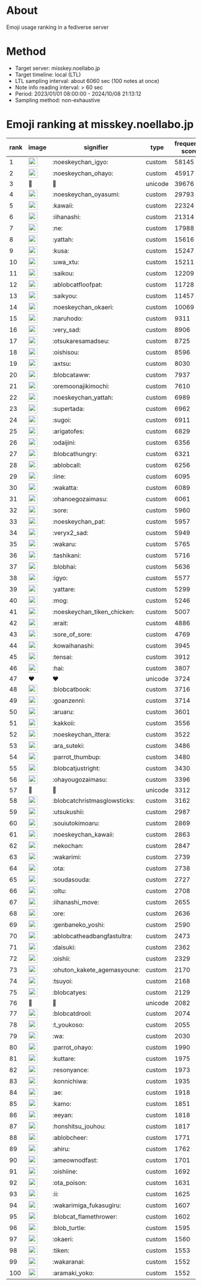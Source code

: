 # About
Emoji usage ranking in a fediverse server

# Method
- Target server: misskey.noellabo.jp
- Target timeline: local (LTL)
- LTL sampling interval: about 6060 sec (100 notes at once)
- Note info reading interval: > 60 sec
- Period: 2023/01/01 08:00:00 - 2024/10/08 21:13:12 
- Sampling method: non-exhaustive

# Emoji ranking at misskey.noellabo.jp

|rank|image|signifier|type|frequency score|
|----|----|----|----|----|
|1|<img height="24" src="https://misskey.noellabo.jp/emoji/noeskeychan_igyo.webp">|:noeskeychan_igyo:|custom|58145|
|2|<img height="24" src="https://misskey.noellabo.jp/emoji/noeskeychan_ohayo.webp">|:noeskeychan_ohayo:|custom|45917|
|3|🎉|🎉|unicode|39676|
|4|<img height="24" src="https://misskey.noellabo.jp/emoji/noeskeychan_oyasumi.webp">|:noeskeychan_oyasumi:|custom|29793|
|5|<img height="24" src="https://misskey.noellabo.jp/emoji/kawaii.webp">|:kawaii:|custom|22324|
|6|<img height="24" src="https://misskey.noellabo.jp/emoji/iihanashi.webp">|:iihanashi:|custom|21314|
|7|<img height="24" src="https://misskey.noellabo.jp/emoji/ne.webp">|:ne:|custom|17988|
|8|<img height="24" src="https://misskey.noellabo.jp/emoji/yattah.webp">|:yattah:|custom|15616|
|9|<img height="24" src="https://misskey.noellabo.jp/emoji/kusa.webp">|:kusa:|custom|15247|
|10|<img height="24" src="https://misskey.noellabo.jp/emoji/uwa_xtu.webp">|:uwa_xtu:|custom|15211|
|11|<img height="24" src="https://misskey.noellabo.jp/emoji/saikou.webp">|:saikou:|custom|12209|
|12|<img height="24" src="https://misskey.noellabo.jp/emoji/ablobcatfloofpat.webp">|:ablobcatfloofpat:|custom|11728|
|13|<img height="24" src="https://misskey.noellabo.jp/emoji/saikyou.webp">|:saikyou:|custom|11457|
|14|<img height="24" src="https://misskey.noellabo.jp/emoji/noeskeychan_okaeri.webp">|:noeskeychan_okaeri:|custom|10069|
|15|<img height="24" src="https://misskey.noellabo.jp/emoji/naruhodo.webp">|:naruhodo:|custom|9311|
|16|<img height="24" src="https://misskey.noellabo.jp/emoji/very_sad.webp">|:very_sad:|custom|8906|
|17|<img height="24" src="https://misskey.noellabo.jp/emoji/otsukaresamadseu.webp">|:otsukaresamadseu:|custom|8725|
|18|<img height="24" src="https://misskey.noellabo.jp/emoji/oishisou.webp">|:oishisou:|custom|8596|
|19|<img height="24" src="https://misskey.noellabo.jp/emoji/axtsu.webp">|:axtsu:|custom|8030|
|20|<img height="24" src="https://misskey.noellabo.jp/emoji/blobcataww.webp">|:blobcataww:|custom|7937|
|21|<img height="24" src="https://misskey.noellabo.jp/emoji/oremoonajikimochi.webp">|:oremoonajikimochi:|custom|7610|
|22|<img height="24" src="https://misskey.noellabo.jp/emoji/noeskeychan_yattah.webp">|:noeskeychan_yattah:|custom|6989|
|23|<img height="24" src="https://misskey.noellabo.jp/emoji/supertada.webp">|:supertada:|custom|6962|
|24|<img height="24" src="https://misskey.noellabo.jp/emoji/sugoi.webp">|:sugoi:|custom|6911|
|25|<img height="24" src="https://misskey.noellabo.jp/emoji/arigatofes.webp">|:arigatofes:|custom|6829|
|26|<img height="24" src="https://misskey.noellabo.jp/emoji/odaijini.webp">|:odaijini:|custom|6356|
|27|<img height="24" src="https://misskey.noellabo.jp/emoji/blobcathungry.webp">|:blobcathungry:|custom|6321|
|28|<img height="24" src="https://misskey.noellabo.jp/emoji/ablobcall.webp">|:ablobcall:|custom|6256|
|29|<img height="24" src="https://misskey.noellabo.jp/emoji/iine.webp">|:iine:|custom|6095|
|30|<img height="24" src="https://misskey.noellabo.jp/emoji/wakatta.webp">|:wakatta:|custom|6089|
|31|<img height="24" src="https://misskey.noellabo.jp/emoji/ohanoegozaimasu.webp">|:ohanoegozaimasu:|custom|6061|
|32|<img height="24" src="https://misskey.noellabo.jp/emoji/sore.webp">|:sore:|custom|5960|
|33|<img height="24" src="https://misskey.noellabo.jp/emoji/noeskeychan_pat.webp">|:noeskeychan_pat:|custom|5957|
|34|<img height="24" src="https://misskey.noellabo.jp/emoji/veryx2_sad.webp">|:veryx2_sad:|custom|5949|
|35|<img height="24" src="https://misskey.noellabo.jp/emoji/wakaru.webp">|:wakaru:|custom|5765|
|36|<img height="24" src="https://misskey.noellabo.jp/emoji/tashikani.webp">|:tashikani:|custom|5716|
|37|<img height="24" src="https://misskey.noellabo.jp/emoji/blobhai.webp">|:blobhai:|custom|5636|
|38|<img height="24" src="https://misskey.noellabo.jp/emoji/igyo.webp">|:igyo:|custom|5577|
|39|<img height="24" src="https://misskey.noellabo.jp/emoji/yattare.webp">|:yattare:|custom|5299|
|40|<img height="24" src="https://misskey.noellabo.jp/emoji/mog.webp">|:mog:|custom|5246|
|41|<img height="24" src="https://misskey.noellabo.jp/emoji/noeskeychan_tiken_chicken.webp">|:noeskeychan_tiken_chicken:|custom|5007|
|42|<img height="24" src="https://misskey.noellabo.jp/emoji/erait.webp">|:erait:|custom|4886|
|43|<img height="24" src="https://misskey.noellabo.jp/emoji/sore_of_sore.webp">|:sore_of_sore:|custom|4769|
|44|<img height="24" src="https://misskey.noellabo.jp/emoji/kowaihanashi.webp">|:kowaihanashi:|custom|3945|
|45|<img height="24" src="https://misskey.noellabo.jp/emoji/tensai.webp">|:tensai:|custom|3912|
|46|<img height="24" src="https://misskey.noellabo.jp/emoji/hai.webp">|:hai:|custom|3807|
|47|❤|❤|unicode|3724|
|48|<img height="24" src="https://misskey.noellabo.jp/emoji/blobcatbook.webp">|:blobcatbook:|custom|3716|
|49|<img height="24" src="https://misskey.noellabo.jp/emoji/goanzenni.webp">|:goanzenni:|custom|3714|
|50|<img height="24" src="https://misskey.noellabo.jp/emoji/aruaru.webp">|:aruaru:|custom|3601|
|51|<img height="24" src="https://misskey.noellabo.jp/emoji/kakkoii.webp">|:kakkoii:|custom|3556|
|52|<img height="24" src="https://misskey.noellabo.jp/emoji/noeskeychan_ittera.webp">|:noeskeychan_ittera:|custom|3522|
|53|<img height="24" src="https://misskey.noellabo.jp/emoji/ara_suteki.webp">|:ara_suteki:|custom|3486|
|54|<img height="24" src="https://misskey.noellabo.jp/emoji/parrot_thumbup.webp">|:parrot_thumbup:|custom|3480|
|55|<img height="24" src="https://misskey.noellabo.jp/emoji/blobcatjustright.webp">|:blobcatjustright:|custom|3430|
|56|<img height="24" src="https://misskey.noellabo.jp/emoji/ohayougozaimasu.webp">|:ohayougozaimasu:|custom|3396|
|57|🍗|🍗|unicode|3312|
|58|<img height="24" src="https://misskey.noellabo.jp/emoji/blobcatchristmasglowsticks.webp">|:blobcatchristmasglowsticks:|custom|3162|
|59|<img height="24" src="https://misskey.noellabo.jp/emoji/utsukushii.webp">|:utsukushii:|custom|2987|
|60|<img height="24" src="https://misskey.noellabo.jp/emoji/souiutokimoaru.webp">|:souiutokimoaru:|custom|2869|
|61|<img height="24" src="https://misskey.noellabo.jp/emoji/noeskeychan_kawaii.webp">|:noeskeychan_kawaii:|custom|2863|
|62|<img height="24" src="https://misskey.noellabo.jp/emoji/nekochan.webp">|:nekochan:|custom|2847|
|63|<img height="24" src="https://misskey.noellabo.jp/emoji/wakarimi.webp">|:wakarimi:|custom|2739|
|64|<img height="24" src="https://misskey.noellabo.jp/emoji/ota.webp">|:ota:|custom|2738|
|65|<img height="24" src="https://misskey.noellabo.jp/emoji/soudasouda.webp">|:soudasouda:|custom|2727|
|66|<img height="24" src="https://misskey.noellabo.jp/emoji/oltu.webp">|:oltu:|custom|2708|
|67|<img height="24" src="https://misskey.noellabo.jp/emoji/iihanashi_move.webp">|:iihanashi_move:|custom|2655|
|68|<img height="24" src="https://misskey.noellabo.jp/emoji/ore.webp">|:ore:|custom|2636|
|69|<img height="24" src="https://misskey.noellabo.jp/emoji/genbaneko_yoshi.webp">|:genbaneko_yoshi:|custom|2590|
|70|<img height="24" src="https://misskey.noellabo.jp/emoji/ablobcatheadbangfastultra.webp">|:ablobcatheadbangfastultra:|custom|2473|
|71|<img height="24" src="https://misskey.noellabo.jp/emoji/daisuki.webp">|:daisuki:|custom|2362|
|72|<img height="24" src="https://misskey.noellabo.jp/emoji/oishii.webp">|:oishii:|custom|2329|
|73|<img height="24" src="https://misskey.noellabo.jp/emoji/ohuton_kakete_agemasyoune.webp">|:ohuton_kakete_agemasyoune:|custom|2170|
|74|<img height="24" src="https://misskey.noellabo.jp/emoji/tsuyoi.webp">|:tsuyoi:|custom|2168|
|75|<img height="24" src="https://misskey.noellabo.jp/emoji/blobcatyes.webp">|:blobcatyes:|custom|2129|
|76|👀|👀|unicode|2082|
|77|<img height="24" src="https://misskey.noellabo.jp/emoji/blobcatdrool.webp">|:blobcatdrool:|custom|2074|
|78|<img height="24" src="https://misskey.noellabo.jp/emoji/t_youkoso.webp">|:t_youkoso:|custom|2055|
|79|<img height="24" src="https://misskey.noellabo.jp/emoji/wa.webp">|:wa:|custom|2030|
|80|<img height="24" src="https://misskey.noellabo.jp/emoji/parrot_ohayo.webp">|:parrot_ohayo:|custom|1990|
|81|<img height="24" src="https://misskey.noellabo.jp/emoji/kuttare.webp">|:kuttare:|custom|1975|
|82|<img height="24" src="https://misskey.noellabo.jp/emoji/resonyance.webp">|:resonyance:|custom|1973|
|83|<img height="24" src="https://misskey.noellabo.jp/emoji/konnichiwa.webp">|:konnichiwa:|custom|1935|
|84|<img height="24" src="https://misskey.noellabo.jp/emoji/ae.webp">|:ae:|custom|1918|
|85|<img height="24" src="https://misskey.noellabo.jp/emoji/kamo.webp">|:kamo:|custom|1851|
|86|<img height="24" src="https://misskey.noellabo.jp/emoji/eeyan.webp">|:eeyan:|custom|1818|
|87|<img height="24" src="https://misskey.noellabo.jp/emoji/honshitsu_jouhou.webp">|:honshitsu_jouhou:|custom|1817|
|88|<img height="24" src="https://misskey.noellabo.jp/emoji/ablobcheer.webp">|:ablobcheer:|custom|1771|
|89|<img height="24" src="https://misskey.noellabo.jp/emoji/ahiru.webp">|:ahiru:|custom|1762|
|90|<img height="24" src="https://misskey.noellabo.jp/emoji/ameownodfast.webp">|:ameownodfast:|custom|1701|
|91|<img height="24" src="https://misskey.noellabo.jp/emoji/oishiine.webp">|:oishiine:|custom|1692|
|92|<img height="24" src="https://misskey.noellabo.jp/emoji/ota_poison.webp">|:ota_poison:|custom|1631|
|93|<img height="24" src="https://misskey.noellabo.jp/emoji/ii.webp">|:ii:|custom|1625|
|94|<img height="24" src="https://misskey.noellabo.jp/emoji/wakarimiga_fukasugiru.webp">|:wakarimiga_fukasugiru:|custom|1607|
|95|<img height="24" src="https://misskey.noellabo.jp/emoji/blobcat_flamethrower.webp">|:blobcat_flamethrower:|custom|1602|
|96|<img height="24" src="https://misskey.noellabo.jp/emoji/blob_turtle.webp">|:blob_turtle:|custom|1595|
|97|<img height="24" src="https://misskey.noellabo.jp/emoji/okaeri.webp">|:okaeri:|custom|1560|
|98|<img height="24" src="https://misskey.noellabo.jp/emoji/tiken.webp">|:tiken:|custom|1553|
|99|<img height="24" src="https://misskey.noellabo.jp/emoji/wakaranai.webp">|:wakaranai:|custom|1552|
|100|<img height="24" src="https://misskey.noellabo.jp/emoji/aramaki_yoko.webp">|:aramaki_yoko:|custom|1552|
